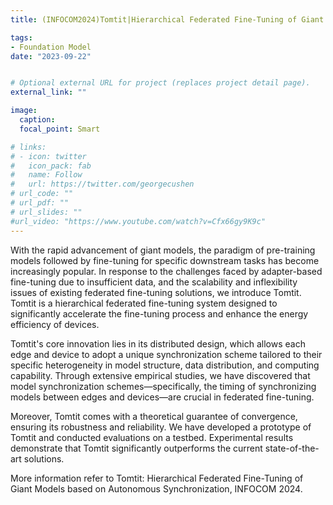 ```yaml
---
title: (INFOCOM2024)Tomtit|Hierarchical Federated Fine-Tuning of Giant Models based on Autonomous Synchronization

tags:
- Foundation Model
date: "2023-09-22"


# Optional external URL for project (replaces project detail page).
external_link: ""

image:
  caption: 
  focal_point: Smart

# links:
# - icon: twitter
#   icon_pack: fab
#   name: Follow
#   url: https://twitter.com/georgecushen
# url_code: ""
# url_pdf: ""
# url_slides: ""
#url_video: "https://www.youtube.com/watch?v=Cfx66gy9K9c"
---
```


With the rapid advancement of giant models, the paradigm of pre-training models followed by fine-tuning for specific downstream tasks has become increasingly popular. In response to the challenges faced by adapter-based fine-tuning due to insufficient data, and the scalability and inflexibility issues of existing federated fine-tuning solutions, we introduce Tomtit. Tomtit is a hierarchical federated fine-tuning system designed to significantly accelerate the fine-tuning process and enhance the energy efficiency of devices.

Tomtit's core innovation lies in its distributed design, which allows each edge and device to adopt a unique synchronization scheme tailored to their specific heterogeneity in model structure, data distribution, and computing capability. Through extensive empirical studies, we have discovered that model synchronization schemes—specifically, the timing of synchronizing models between edges and devices—are crucial in federated fine-tuning.

Moreover, Tomtit comes with a theoretical guarantee of convergence, ensuring its robustness and reliability. We have developed a prototype of Tomtit and conducted evaluations on a testbed. Experimental results demonstrate that Tomtit significantly outperforms the current state-of-the-art solutions.


More information refer to Tomtit: Hierarchical Federated Fine-Tuning of Giant Models based on Autonomous Synchronization, INFOCOM 2024.
